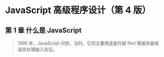 # JavaScript 高级程序设计（第 4 版）

## 第 1 章 什么是 JavaScript

> 1995 年，JavaScript 问世。当时，它的主要用途是代替 Perl 等服务器端语言处理输入验证。
